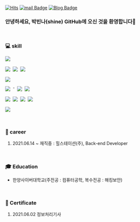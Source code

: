 [![Hits](https://hits.seeyoufarm.com/api/count/incr/badge.svg?url=https%3A%2F%2Fgithub.com%2Fbinna&count_bg=%2379C83D&title_bg=%23555555&icon=&icon_color=%23E7E7E7&title=visit&edge_flat=false)](https://hits.seeyoufarm.com)
[![mail Badge](https://img.shields.io/badge/Email-EA4335?style=flat-square&logo=Gmail&logoColor=white&link=mailto:every5116@naver.com)](mailto:every5116@naver.com)
[![Blog Badge](http://img.shields.io/badge/Tech_Blog-000000?style=flat-square&logo=Blogger&logoColor=white&link=https://shine94.tistory.com/)](https://shine94.tistory.com/)

### 안녕하세요, 박빈나(shine) GitHub에 오신 것을 환영합니다👋

<br>


### :computer: skill

<p align="center">

<img src="https://img.shields.io/badge/GitHub-181717?style=flat-square&logo=GitHub&logoColor=white"/>&nbsp;
  
<img src="https://img.shields.io/badge/Java-007396?style=flat-square&logo=Java&logoColor=white"/>&nbsp;
<img src="https://img.shields.io/badge/Spring-6DB33F?style=flat-square&logo=Spring&logoColor=white"/>&nbsp;
<img src="https://img.shields.io/badge/SpringBoot-6DB33F?style=flat-square&logo=SpringBoot&logoColor=white"/>&nbsp;

<img src="https://img.shields.io/badge/Amazon_AWS-232F3E?style=flat-square&logo=AmazonAWS&logoColor=white"/>
  
<img src="https://img.shields.io/badge/Linux-FCC624?style=flat-square&logo=linux&logoColor=white"/>&nbsp; ¯&nbsp;
<img src="https://img.shields.io/badge/CentOs-262577?style=flat-square&logo=CentOS&logoColor=white"/>&nbsp;
<img src="https://img.shields.io/badge/Ubuntu-E95420?style=flat-square&logo=Ubuntu&logoColor=white"/>

<img src="https://img.shields.io/badge/HTML5-E34F26?style=flat-square&logo=HTML5&logoColor=white"/>&nbsp;
<img src="https://img.shields.io/badge/CSS3-1572B6?style=flat-square&logo=CSS3&logoColor=white"/>&nbsp;
<img src="https://img.shields.io/badge/JavaScript-F7DF1E?style=flat-square&logo=javascript&logoColor=white"/>&nbsp;
<img src="https://img.shields.io/badge/Bootstrap-7952B3?style=flat-square&logo=bootstrap&logoColor=white"/>

<img src="https://img.shields.io/badge/React-61DAFB?style=flat-square&logo=React&logoColor=white"/>
  
</p>

<br>

### :office: career
1. 2021.06.14 ~ 재직중 : 힐스테이션(주), Back-end Developer

<br>

### :mortar_board: Education
* 한양사이버대학교(주전공 : 컴퓨터공학, 복수전공 : 해킹보안) 

<br>

### 📝 Certificate
1. 2021.06.02 정보처리기사
